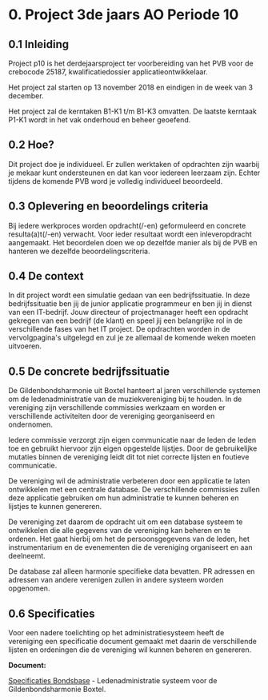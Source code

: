 # 0. Project 3de jaars AO Periode 10

## 0.1 Inleiding

Project p10 is het derdejaarsproject ter voorbereiding van het PVB voor de crebocode 25187, kwalificatiedossier applicatieontwikkelaar.

Het project zal starten op 13 november 2018 en eindigen in de week van 3 december. 

Het project zal de kerntaken B1-K1 t/m B1-K3 omvatten. De laatste kerntaak P1-K1 wordt in het vak onderhoud en beheer geoefend.

## 0.2 Hoe?

Dit project doe je individueel. Er zullen werktaken of opdrachten zijn waarbij je mekaar kunt ondersteunen en dat kan voor iedereen leerzaam zijn. Echter tijdens de komende PVB word je volledig individueel beoordeeld.

## 0.3 Oplevering en beoordelings criteria

Bij iedere werkproces worden opdracht(/-en) geformuleerd en concrete resulta(a)t(/-en) verwacht. Voor ieder resultaat wordt een inleveropdracht aangemaakt. Het beoordelen doen we op dezelfde manier als bij de PVB en hanteren we dezelfde beoordelingscriteria.

## 0.4 De context 

In dit project wordt een simulatie gedaan van een bedrijfssituatie. In deze bedrijfssituatie ben jij de junior applicatie programmeur en ben jij in dienst van een IT-bedrijf.
Jouw directeur of projectmanager heeft een opdracht gekregen van een bedrijf (de klant) en speel jij een belangrijke rol in de verschillende fases van het IT project.
De opdrachten worden in de vervolgpagina's uitgelegd en zul je ze allemaal de komende weken moeten uitvoeren.

## 0.5 De concrete bedrijfssituatie

De Gildenbondsharmonie uit Boxtel hanteert al jaren verschillende systemen om de ledenadministratie van de muziekvereniging bij te houden. In de vereniging zijn verschillende commissies werkzaam en worden er verschillende activiteiten door de vereniging georganiseerd en ondernomen.

Iedere commissie verzorgt zijn eigen communicatie naar de leden de leden toe en gebruikt hiervoor zijn eigen opgestelde lijstjes. Door de gebruikelijke mutaties binnen de vereniging leidt dit tot niet correcte lijsten en foutieve communicatie. 

De vereniging wil de administratie verbeteren door een applicatie te laten ontwikkelen met een centrale database. De verschillende commissies zullen deze applicatie gebruiken om hun administratie te kunnen beheren en lijstjes te kunnen genereren.

De vereniging zet daarom de opdracht uit om een database systeem te ontwikkelen die alle gegevens van de vereniging kan beheren en te ordenen. Het gaat hierbij om het de persoonsgegevens van de leden, het instrumentarium en de evenementen die de vereniging organiseert en aan deelneemt.

De database zal alleen harmonie specifieke data bevatten. PR adressen en adressen van andere verenigen zullen in andere systeem worden opgenomen. 


## 0.6 Specificaties
Voor een nadere toelichting op het administratiesysteem heeft de vereniging een specificatie document gemaakt met daarin de verschillende lijsten en ordeningen die de vereniging wil kunnen beheren en genereren.

**Document:**

[Specificaties Bondsbase](https://elo.kw1c.nl/CMS/Studie/811%20ICT-Academie/811%20VakkenInhoud/%5BB.17%20MUL%5D%20Multidisciplinair%20project/25187%20%C2%A0%20Applicatie-%20en%20mediaontwikkelaar/Periode%2010/Productie/01.%20Reader/ProjectP10.Specificaties.pdf) - Ledenadministratie systeem voor de Gildenbondsharmonie Boxtel.
